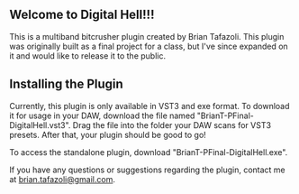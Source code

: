 ## Welcome to Digital Hell!!!

This is a multiband bitcrusher plugin created by Brian Tafazoli. This plugin was originally built as a final project for a class, but I've since expanded on it and would like to release it to the public. 

## Installing the Plugin

Currently, this plugin is only available in VST3 and exe format. To download it for usage in your DAW, download the file named "BrianT-PFinal-DigitalHell.vst3". Drag the file into the folder your DAW scans for VST3 presets. After that, your plugin should be good to go!

To access the standalone plugin, download "BrianT-PFinal-DigitalHell.exe".

If you have any questions or suggestions regarding the plugin, contact me at brian.tafazoli@gmail.com. 
